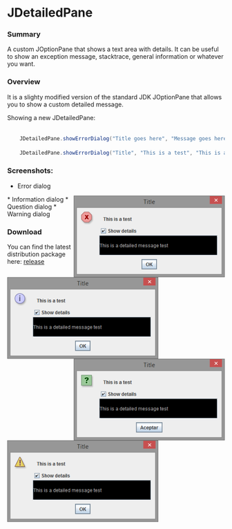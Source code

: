 JDetailedPane
=====================================

### Summary

A custom JOptionPane that shows a text area with details. It can be useful to show
an exception message, stacktrace, general information or whatever you want.

### Overview

It is a slighty modified version of the standard JDK JOptionPane that allows you to show a custom detailed message.

Showing a new JDetailedPane:

```java

    JDetailedPane.showErrorDialog("Title goes here", "Message goes here", "Detailed message goes here");

    JDetailedPane.showErrorDialog("Title", "This is a test", "This is a detailed message test");

```

### Screenshots:

* Error dialog
<img src="https://raw.githubusercontent.com/Todestrieb1/JDetailedPane/master/images/error.png" width="350" height="189" border=0 align="right">
* Information dialog
<img src="https://raw.githubusercontent.com/Todestrieb1/JDetailedPane/master/images/information.png" width="350" height="189" border=0 align="left">
* Question dialog
<img src="https://raw.githubusercontent.com/Todestrieb1/JDetailedPane/master/images/question.png" width="350" height="189" border=0 align="right">
* Warning dialog
<img src="https://raw.githubusercontent.com/Todestrieb1/JDetailedPane/master/images/warning.png" width="350" height="189" border=0 align="left">

### Download

You can find the latest distribution package here: [release](https://github.com/Todestrieb1/JDetailedPane/blob/master/JDetailedPane/dist/JDetailedPane.jar)
